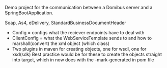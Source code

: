 Demo project for the communication between a Domibus server and a SpringBootApplication.

Soap, As4, eDelivery, StandardBusinessDocumentHeader

* Config = configs what the reciever endpoints have to deal with
* ClientConfig = what the WebServiceTemplate sends to and how to marshall(convert) the xml object (which class)
* Two plugins in maven for creating objects, one for wsdl, one for xsd(sdk)
Best practice would be for these to create the objects straight into target, which in now does with the
<xjcArg>-mark-generated</xjcArg> in pom file